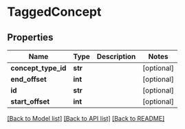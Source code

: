 # TaggedConcept

## Properties
Name | Type | Description | Notes
------------ | ------------- | ------------- | -------------
**concept_type_id** | **str** |  | [optional] 
**end_offset** | **int** |  | [optional] 
**id** | **str** |  | [optional] 
**start_offset** | **int** |  | [optional] 

[[Back to Model list]](../README.md#documentation-for-models) [[Back to API list]](../README.md#documentation-for-api-endpoints) [[Back to README]](../README.md)

